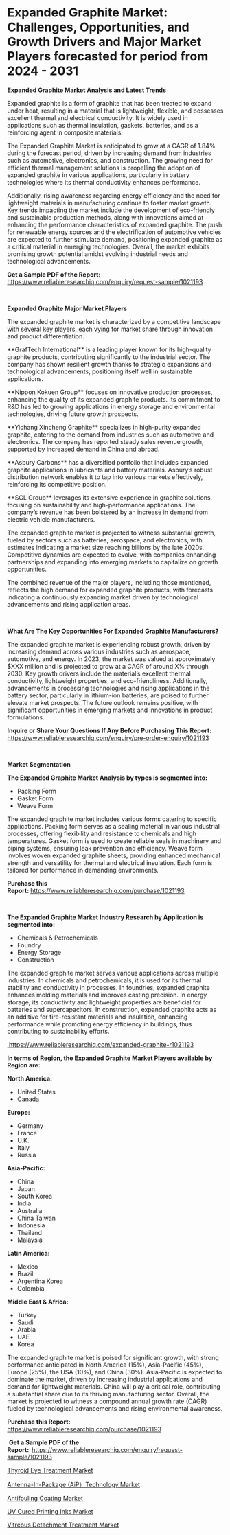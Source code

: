 <p><h1>Expanded Graphite Market: Challenges, Opportunities, and Growth Drivers and Major Market Players forecasted for period from 2024 - 2031</h1></p><p><strong>Expanded Graphite Market Analysis and Latest Trends</strong></p>
<p><p>Expanded graphite is a form of graphite that has been treated to expand under heat, resulting in a material that is lightweight, flexible, and possesses excellent thermal and electrical conductivity. It is widely used in applications such as thermal insulation, gaskets, batteries, and as a reinforcing agent in composite materials. </p><p>The Expanded Graphite Market is anticipated to grow at a CAGR of 1.84% during the forecast period, driven by increasing demand from industries such as automotive, electronics, and construction. The growing need for efficient thermal management solutions is propelling the adoption of expanded graphite in various applications, particularly in battery technologies where its thermal conductivity enhances performance.</p><p>Additionally, rising awareness regarding energy efficiency and the need for lightweight materials in manufacturing continue to foster market growth. Key trends impacting the market include the development of eco-friendly and sustainable production methods, along with innovations aimed at enhancing the performance characteristics of expanded graphite. The push for renewable energy sources and the electrification of automotive vehicles are expected to further stimulate demand, positioning expanded graphite as a critical material in emerging technologies. Overall, the market exhibits promising growth potential amidst evolving industrial needs and technological advancements.</p></p>
<p><strong>Get a Sample PDF of the Report:&nbsp;</strong> <a href="https://www.reliableresearchiq.com/enquiry/request-sample/1021193?utm_campaign=114&utm_medium=2&utm_source=Github&utm_content=ia&utm_term=06112024&utm_id=expanded-graphite">https://www.reliableresearchiq.com/enquiry/request-sample/1021193</a></p>
<p>&nbsp;</p>
<p><strong>Expanded Graphite Major Market Players</strong></p>
<p><p>The expanded graphite market is characterized by a competitive landscape with several key players, each vying for market share through innovation and product differentiation.</p><p>**GrafTech International** is a leading player known for its high-quality graphite products, contributing significantly to the industrial sector. The company has shown resilient growth thanks to strategic expansions and technological advancements, positioning itself well in sustainable applications.</p><p>**Nippon Kokuen Group** focuses on innovative production processes, enhancing the quality of its expanded graphite products. Its commitment to R&D has led to growing applications in energy storage and environmental technologies, driving future growth prospects.</p><p>**Yichang Xincheng Graphite** specializes in high-purity expanded graphite, catering to the demand from industries such as automotive and electronics. The company has reported steady sales revenue growth, supported by increased demand in China and abroad.</p><p>**Asbury Carbons** has a diversified portfolio that includes expanded graphite applications in lubricants and battery materials. Asbury’s robust distribution network enables it to tap into various markets effectively, reinforcing its competitive position.</p><p>**SGL Group** leverages its extensive experience in graphite solutions, focusing on sustainability and high-performance applications. The company’s revenue has been bolstered by an increase in demand from electric vehicle manufacturers.</p><p>The expanded graphite market is projected to witness substantial growth, fueled by sectors such as batteries, aerospace, and electronics, with estimates indicating a market size reaching billions by the late 2020s. Competitive dynamics are expected to evolve, with companies enhancing partnerships and expanding into emerging markets to capitalize on growth opportunities. </p><p>The combined revenue of the major players, including those mentioned, reflects the high demand for expanded graphite products, with forecasts indicating a continuously expanding market driven by technological advancements and rising application areas.</p></p>
<p>&nbsp;</p>
<p><strong>What Are The Key Opportunities For Expanded Graphite Manufacturers?</strong></p>
<p><p>The expanded graphite market is experiencing robust growth, driven by increasing demand across various industries such as aerospace, automotive, and energy. In 2023, the market was valued at approximately $XXX million and is projected to grow at a CAGR of around X% through 2030. Key growth drivers include the material’s excellent thermal conductivity, lightweight properties, and eco-friendliness. Additionally, advancements in processing technologies and rising applications in the battery sector, particularly in lithium-ion batteries, are poised to further elevate market prospects. The future outlook remains positive, with significant opportunities in emerging markets and innovations in product formulations.</p></p>
<p><strong>Inquire or Share Your Questions If Any Before Purchasing This Report:</strong> <a href="https://www.reliableresearchiq.com/enquiry/pre-order-enquiry/1021193?utm_campaign=114&utm_medium=2&utm_source=Github&utm_content=ia&utm_term=06112024&utm_id=expanded-graphite">https://www.reliableresearchiq.com/enquiry/pre-order-enquiry/1021193</a></p>
<p>&nbsp;</p>
<p><strong>Market Segmentation</strong></p>
<p><strong>The Expanded Graphite Market Analysis by types is segmented into:</strong></p>
<p><ul><li>Packing Form</li><li>Gasket Form</li><li>Weave Form</li></ul></p>
<p><p>The expanded graphite market includes various forms catering to specific applications. Packing form serves as a sealing material in various industrial processes, offering flexibility and resistance to chemicals and high temperatures. Gasket form is used to create reliable seals in machinery and piping systems, ensuring leak prevention and efficiency. Weave form involves woven expanded graphite sheets, providing enhanced mechanical strength and versatility for thermal and electrical insulation. Each form is tailored for performance in demanding environments.</p></p>
<p><strong>Purchase this Report:&nbsp;</strong><a href="https://www.reliableresearchiq.com/purchase/1021193?utm_campaign=114&utm_medium=2&utm_source=Github&utm_content=ia&utm_term=06112024&utm_id=expanded-graphite">https://www.reliableresearchiq.com/purchase/1021193</a></p>
<p>&nbsp;</p>
<p><strong>The Expanded Graphite Market Industry Research by Application is segmented into:</strong></p>
<p><ul><li>Chemicals & Petrochemicals</li><li>Foundry</li><li>Energy Storage</li><li>Construction</li></ul></p>
<p><p>The expanded graphite market serves various applications across multiple industries. In chemicals and petrochemicals, it is used for its thermal stability and conductivity in processes. In foundries, expanded graphite enhances molding materials and improves casting precision. In energy storage, its conductivity and lightweight properties are beneficial for batteries and supercapacitors. In construction, expanded graphite acts as an additive for fire-resistant materials and insulation, enhancing performance while promoting energy efficiency in buildings, thus contributing to sustainability efforts.</p></p>
<p><a href="https://www.reliableresearchiq.com/expanded-graphite-r1021193?utm_campaign=114&utm_medium=2&utm_source=Github&utm_content=ia&utm_term=06112024&utm_id=expanded-graphite">&nbsp;https://www.reliableresearchiq.com/expanded-graphite-r1021193</a></p>
<p><strong>In terms of Region, the Expanded Graphite Market Players available by Region are:</strong></p>
<p>
    <p> <strong> North America: </strong>
        <ul>
            <li>United States</li>
            <li>Canada</li>
        </ul>
        </p> 
    <p> <strong> Europe: </strong>
        <ul>
            <li>Germany</li>
            <li>France</li>
            <li>U.K.</li>
            <li>Italy</li>
            <li>Russia</li>
        </ul>
        </p> 
    <p> <strong> Asia-Pacific: </strong>
        <ul>
            <li>China</li>
            <li>Japan</li>
            <li>South Korea</li>
            <li>India</li>
            <li>Australia</li>
            <li>China Taiwan</li>
            <li>Indonesia</li>
            <li>Thailand</li>
            <li>Malaysia</li>
        </ul>
        </p> 
    <p> <strong> Latin America: </strong>
        <ul>
            <li>Mexico</li>
            <li>Brazil</li>
            <li>Argentina Korea</li>
            <li>Colombia</li>
        </ul>
        </p> 
    <p> <strong> Middle East & Africa: </strong>
        <ul>
            <li>Turkey</li>
            <li>Saudi</li>
            <li>Arabia</li>
            <li>UAE</li>
            <li>Korea</li>
        </ul>
    </p>
    </p>
<p><p>The expanded graphite market is poised for significant growth, with strong performance anticipated in North America (15%), Asia-Pacific (45%), Europe (25%), the USA (10%), and China (30%). Asia-Pacific is expected to dominate the market, driven by increasing industrial applications and demand for lightweight materials. China will play a critical role, contributing a substantial share due to its thriving manufacturing sector. Overall, the market is projected to witness a compound annual growth rate (CAGR) fueled by technological advancements and rising environmental awareness.</p></p>
<p><strong>Purchase this Report: </strong><a href="https://www.reliableresearchiq.com/purchase/1021193?utm_campaign=114&utm_medium=2&utm_source=Github&utm_content=ia&utm_term=06112024&utm_id=expanded-graphite">https://www.reliableresearchiq.com/purchase/1021193</a></p>
<p>&nbsp;<strong>Get a Sample PDF of the Report:&nbsp;&nbsp;</strong><a href="https://www.reliableresearchiq.com/enquiry/request-sample/1021193?utm_campaign=114&utm_medium=2&utm_source=Github&utm_content=ia&utm_term=06112024&utm_id=expanded-graphite">https://www.reliableresearchiq.com/enquiry/request-sample/1021193</a></p>
<p><strong></strong></p>
<p><p><a href="https://issuu.com/reportprime-2/docs/thyroid-eye-treatment-market-size-2_cdfb9cda462fe3?utm_campaign=114&utm_medium=2&utm_source=Github&utm_content=ia&utm_term=06112024&utm_id=expanded-graphite">Thyroid Eye Treatment Market</a></p><p><a href="https://www.linkedin.com/pulse/antenna-in-package-aiptechnology-market-global-share-hufde?utm_campaign=114&utm_medium=2&utm_source=Github&utm_content=ia&utm_term=06112024&utm_id=expanded-graphite">Antenna-In-Package (AiP）Technology Market</a></p><p><a href="https://github.com/kiara3n0pau/Market-Research-Report-List-1/blob/main/antifouling-coating-market.md?utm_campaign=114&utm_medium=2&utm_source=Github&utm_content=ia&utm_term=06112024&utm_id=expanded-graphite">Antifouling Coating Market</a></p><p><a href="https://github.com/rieuydbalon3b/Market-Research-Report-List-1/blob/main/uv-cured-printing-inks-market.md?utm_campaign=114&utm_medium=2&utm_source=Github&utm_content=ia&utm_term=06112024&utm_id=expanded-graphite">UV Cured Printing Inks Market</a></p><p><a href="https://issuu.com/reportprime-2/docs/vitreous-detachment-treatment-marke_da99540bb38531?utm_campaign=114&utm_medium=2&utm_source=Github&utm_content=ia&utm_term=06112024&utm_id=expanded-graphite">Vitreous Detachment Treatment Market</a></p></p>